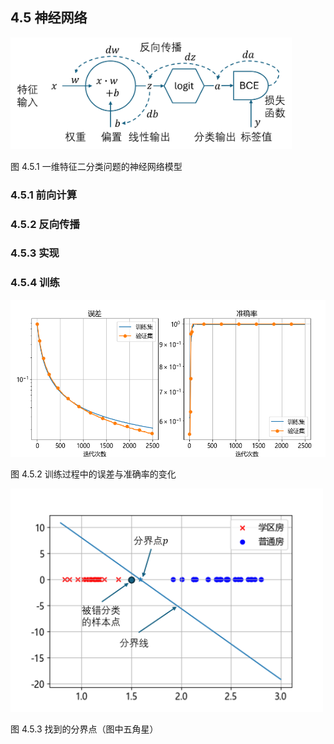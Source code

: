 
## 4.5 神经网络

<img src="./img/nn4.png" width=450>

图 4.5.1 一维特征二分类问题的神经网络模型

### 4.5.1 前向计算

### 4.5.2 反向传播

### 4.5.3 实现

### 4.5.4 训练

<img src="./img/loss_accu.png"/>

图 4.5.2 训练过程中的误差与准确率的变化

<img src="./img/result.png" width=500/>

图 4.5.3 找到的分界点（图中五角星）
